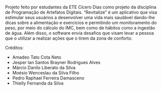 Projeto feito por estudantes da ETE Cícero Dias como projeto da disciplina de Programação de Artefatos Digitais. “Revitalize” é um aplicativo que visa estimular seus usuários a 
desenvolver uma vida mais saudável dando-lhe dicas sobre a alimentação e exercícios e permitindo um monitoramento do peso, por meio do cálculo do IMC, bem como de hábitos como a 
ingestão de água. Além disso, o software envia desafios que visam levar a pessoa que o utilizar a realizar ações que o tirem da zona de conforto.

Créditos:
- Amadeo Tato Cota Neto
- Jesper Ian Santos Brayner Rodrigues Alves
- Márcio Danilo Liberato da Silva
- Moésio Wenceslau da Silva Filho
- Pedro Raphael Ferreira Damasceno 
- Thielly Fernanda da Silva

